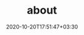 ---
title: "about"
date: 2020-10-20T17:51:47+03:30
draft: false
headless: true

full_name: "Maiko Onishi / 大西 舞子"
# profile_picture: "profile.png"
# cv: "cv.pdf"
# set to false if you don't want to show your blog
# blog: true

socials:
#    twitter: "YOUR_NAME"
#    github: "YOUR_NAME"
#    facebook: "YOUR_NAME"
#    linkedin: "YOUR_NAME"
#    twitch: "YOUR_NAME"
#    google_scholar: "YOUR_NAME"

interests:
    - Natural Language Processing
    - Computational Linguistics
    - Requirements Engineering

affiliations:
    - affiliation:
#        title: ""
        name: "Ochanomizu University, Shinshu University"
        email: "onishi.maiko at is.ocha.ac.jp"
#    - affiliation:
#        title: ""
#        name: "Shinshu University"
#        email: "21tf701k at shinshu-u.ac.jp"

academia:
    - course:
        institution: "Ochanomizu University"
    - course:
        degree: "Ph.D."
        major: "Computer Science"
        start_date: "2021"
#	end_date: '2023'
#        other_info: 'supervised by Prof. Okano and Bekki.'
    - course:
        degree: "M.Sc."
#        institution: 'Ochanomizu University'
        major: 'Computer Science'
#        major: 'Humanities and Sciences - Advanced Sciences - Computer Science'
        start_date: '2019'
        end_date: '2021'
#        other_info: 'supervised by Prof. Bekki.'
    - course:
        degree: "B.Sc."
#        institution: 'Ochanomizu University'
        major: 'Information Science'
#        major: 'Science - Information Science'
#        minor: 'Statistics'
        start_date: '2015'
        end_date: '2019'
#        other_info: 'supervised by Prof. Bekki.'


# **Donec** sollicitudin, [ante][1] pulvinar tincidunt luctus, dolor mauris lobortis ex, id tincidunt metus risus nec ex. Curabitur magna mauris, facilisis vitae porttitor vitae, tincidunt sed mi. In at dui lectus. Integer ante arcu, vestibulum fermentum ante eu, maximus maximus quam. Curabitur placerat cursus posuere. Phasellus dui lorem, varius a augue non, eleifend accumsan mauris. Aenean varius posuere feugiat. In hac habitasse platea dictumst. Aenean quis ex quis nisl consequat fermentum in vitae nunc. Proin consectetur ac nulla in tempus. Maecenas enim nisi, pulvinar sit amet fermentum eget, ultrices vitae enim. Etiam vel sollicitudin felis.
# **強調**, [リンク][1]


# Donec sollicitudin, ante pulvinar tincidunt luctus, dolor mauris lobortis ex, id tincidunt metus risus nec ex. Curabitur magna mauris, facilisis vitae porttitor vitae, 


# [1]: ahadsfsa.com

---